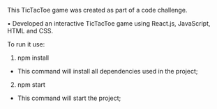 
This TicTacToe game was created as part of a code challenge.

• Developed an interactive TicTacToe game using React.js, JavaScript, HTML and CSS.

To run it use:

1) npm install

  - This command will install all dependencies used in the project;

2) npm start

  - This command will start the project;

